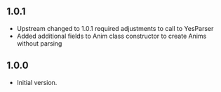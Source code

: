 ## 1.0.1

- Upstream changed to 1.0.1 required adjustments to call to YesParser
- Added additional fields to Anim class constructor to create Anims without parsing

## 1.0.0

- Initial version.

